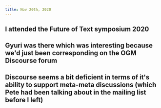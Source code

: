 ```yaml
---
title: Nov 20th, 2020
---
```


## I attended the Future of Text symposium 2020
## Gyuri was there which was interesting because we'd just been corresponding on the OGM Discourse forum
## Discourse seems a bit deficient in terms of it's ability to support meta-meta discussions (which Pete had been talking about in the mailing list before I left)
